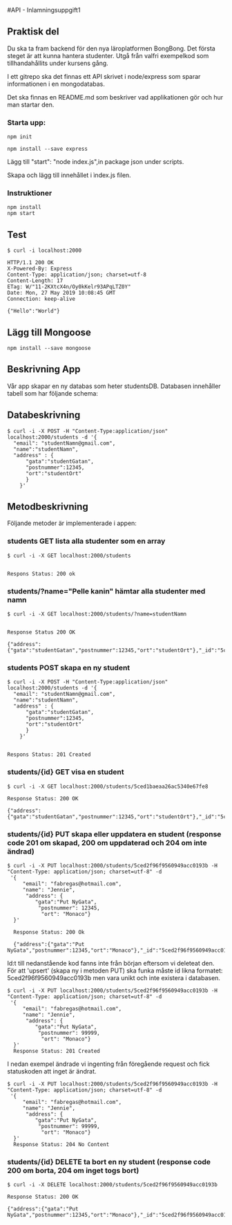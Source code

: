 #API - Inlamningsuppgift1

## Praktisk del

Du ska ta fram backend för den nya läroplatformen BongBong. Det första steget är att kunna hantera studenter. Utgå från valfri exempelkod som tillhandahållits under kursens gång.

I ett gitrepo ska det finnas ett API skrivet i node/express som sparar informationen i en mongodatabas.

Det ska finnas en README.md som beskriver vad applikationen gör och hur man startar den.



### Starta upp:

```
npm init

npm install --save express

```
Lägg till "start": "node index.js",in package json under scripts.

Skapa och lägg till innehållet i ìndex.js filen.

### Instruktioner

```
npm install
npm start

```

## Test

```
$ curl -i localhost:2000

HTTP/1.1 200 OK
X-Powered-By: Express
Content-Type: application/json; charset=utf-8
Content-Length: 17
ETag: W/"11-2KXtcX4n/Oy0kKelr93APqLTZ0Y"
Date: Mon, 27 May 2019 10:08:45 GMT
Connection: keep-alive

{"Hello":"World"}

```
## Lägg till Mongoose
```
npm install --save mongoose

```
## Beskrivning App

Vår app skapar en ny databas som heter studentsDB. Databasen innehåller  
tabell som har följande schema:

## Databeskrivning
```
$ curl -i -X POST -H "Content-Type:application/json" localhost:2000/students -d '{
  "email": "studentNamn@gmail.com",
  "name":"studentNamn",
  "address" : {
      "gata":"studentGatan",
      "postnummer":12345,
      "ort":"studentOrt"
      }
    }'

```
## Metodbeskrivning
Följande metoder är implementerade i appen:

### students GET lista alla studenter som en array
```
$ curl -i -X GET localhost:2000/students


Respons Status: 200 ok

```

### students/?name="Pelle kanin" hämtar alla studenter med namn
```
$ curl -i -X GET localhost:2000/students/?name=studentNamn


Response Status 200 OK

{"address":{"gata":"studentGatan","postnummer":12345,"ort":"studentOrt"},"_id":"5ced1baeaa26ac5340e67fe8","email":"studentNamn@gmail.com","name":"studentNamn","__v":0}

```

### students POST skapa en ny student
```
$ curl -i -X POST -H "Content-Type:application/json" localhost:2000/students -d '{
  "email": "studentNamn@gmail.com",
  "name":"studentNamn",
  "address" : {
      "gata":"studentGatan",
      "postnummer":12345,
      "ort":"studentOrt"
      }
    }'


Respons Status: 201 Created    

```
### students/{id} GET visa en student
```
$ curl -i -X GET localhost:2000/students/5ced1baeaa26ac5340e67fe8

Response Status: 200 OK

{"address":{"gata":"studentGatan","postnummer":12345,"ort":"studentOrt"},"_id":"5ced1baeaa26ac5340e67fe8","email":"studentNamn@gmail.com","name":"studentNamn","__v":0}

```

### students/{id} PUT skapa eller uppdatera en student (response code 201 om skapad, 200 om uppdaterad och 204 om inte ändrad)
```
$ curl -i -X PUT localhost:2000/students/5ced2f96f9560949acc0193b -H "Content-Type: application/json; charset=utf-8" -d
 '{
     "email": "fabregas@hotmail.com",
     "name": "Jennie",
      "address": {
         "gata":"Put NyGata",
          "postnummer": 12345,
           "ort": "Monaco"}
  }'

  Response Status: 200 Ok

  {"address":{"gata":"Put NyGata","postnummer":12345,"ort":"Monaco"},"_id":"5ced2f96f9560949acc0193b","email":"fabregas@hotmail.com","name":"Jennie","__v":0}
```
Id:t till nedanstående kod fanns inte från början eftersom vi deleteat den. För att 'upsert' (skapa ny i metoden PUT) ska funka måste id likna formatet: 5ced2f96f9560949acc0193b men vara unikt och inte existera i databasen.
```
$ curl -i -X PUT localhost:2000/students/5ced2f96f9560949acc0193b -H "Content-Type: application/json; charset=utf-8" -d
 '{
     "email": "fabregas@hotmail.com",
     "name": "Jennie",
      "address": {
         "gata":"Put NyGata",
          "postnummer": 99999,
           "ort": "Monaco"}
  }'
  Response Status: 201 Created
```
I nedan exempel ändrade vi ingenting från föregående request och fick statuskoden att inget är ändrat.
```
$ curl -i -X PUT localhost:2000/students/5ced2f96f9560949acc0193b -H "Content-Type: application/json; charset=utf-8" -d
 '{
     "email": "fabregas@hotmail.com",
     "name": "Jennie",
      "address": {
         "gata":"Put NyGata",
          "postnummer": 99999,
           "ort": "Monaco"}
  }'
  Response Status: 204 No Content
```

### students/{id} DELETE ta bort en ny student (response code 200 om borta, 204 om inget togs bort)
```
$ curl -i -X DELETE localhost:2000/students/5ced2f96f9560949acc0193b

Response Status: 200 OK

{"address":{"gata":"Put NyGata","postnummer":12345,"ort":"Monaco"},"_id":"5ced2f96f9560949acc0193b","email":"fabregas@hotmail.com","name":"Jennie","__v":0}

```
